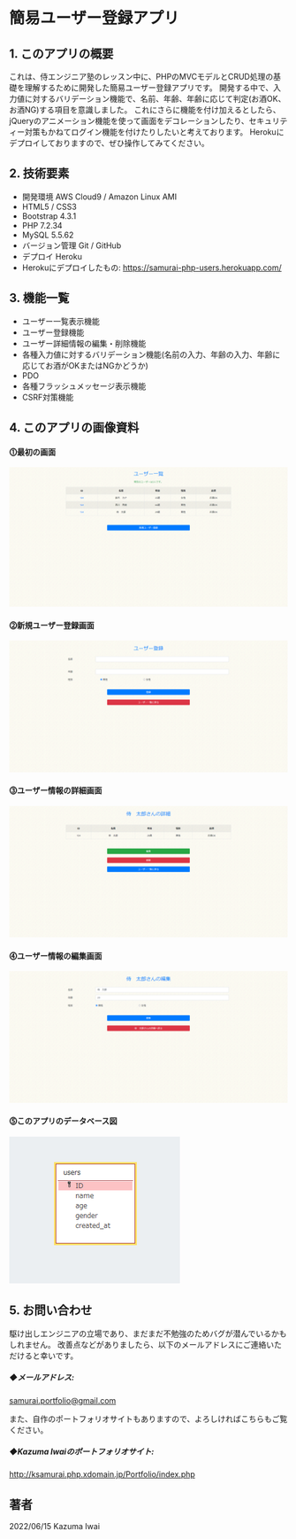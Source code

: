 # 簡易ユーザー登録アプリ

## 1. このアプリの概要
これは、侍エンジニア塾のレッスン中に、PHPのMVCモデルとCRUD処理の基礎を理解するために開発した簡易ユーザー登録アプリです。
開発する中で、入力値に対するバリデーション機能で、名前、年齢、年齢に応じて判定(お酒OK、お酒NG)する項目を意識しました。
これにさらに機能を付け加えるとしたら、jQueryのアニメーション機能を使って画面をデコレーションしたり、セキュリティー対策もかねてログイン機能を付けたりしたいと考えております。
Herokuにデプロイしておりますので、ぜひ操作してみてください。

## 2. 技術要素

- 開発環境 AWS Cloud9 / Amazon Linux AMI
- HTML5 / CSS3
- Bootstrap 4.3.1
- PHP 7.2.34
- MySQL 5.5.62
- バージョン管理 Git / GitHub
- デプロイ Heroku
- Herokuにデプロイしたもの: https://samurai-php-users.herokuapp.com/

## 3. 機能一覧
- ユーザー一覧表示機能
- ユーザー登録機能
- ユーザー詳細情報の編集・削除機能
- 各種入力値に対するバリデーション機能(名前の入力、年齢の入力、年齢に応じてお酒がOKまたはNGかどうか)
- PDO
- 各種フラッシュメッセージ表示機能
- CSRF対策機能

## 4. このアプリの画像資料

#### ⓵最初の画面
![最初の画面](/images/sample_1.jpg)

#### ⓶新規ユーザー登録画面
![新規ユーザー登録画面](/images/sample_2.jpg)

#### ⓷ユーザー情報の詳細画面
![ユーザー情報の詳細画面](/images/sample_3.jpg)

#### ⓸ユーザー情報の編集画面
![ユーザー情報の編集画面](/images/sample_4.jpg)

#### ⓹このアプリのデータベース図
![このアプリのデータベース図](/images/PHP_users_database.jpg)


## 5. お問い合わせ
駆け出しエンジニアの立場であり、まだまだ不勉強のためバグが潜んでいるかもしれません。
改善点などがありましたら、以下のメールアドレスにご連絡いただけると幸いです。

##### ◆メールアドレス:
samurai.portfolio@gmail.com

また、自作のポートフォリオサイトもありますので、よろしければこちらもご覧ください。

##### ◆Kazuma Iwaiのポートフォリオサイト:
http://ksamurai.php.xdomain.jp/Portfolio/index.php

## 著者
2022/06/15 Kazuma Iwai